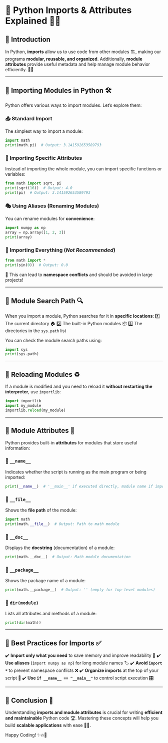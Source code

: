 # 📌 Python Imports & Attributes Explained 🚀🐍

## 📜 Introduction
In Python, **imports** allow us to use code from other modules 🏗️, making our programs **modular, reusable, and organized**. Additionally, **module attributes** provide useful metadata and help manage module behavior efficiently. 📄✨

---

## 🔄 Importing Modules in Python 🛠️
Python offers various ways to import modules. Let’s explore them:

### 📥 Standard Import
The simplest way to import a module:
```python
import math
print(math.pi)  # Output: 3.141592653589793
```

### 🎯 Importing Specific Attributes
Instead of importing the whole module, you can import specific functions or variables:
```python
from math import sqrt, pi
print(sqrt(16))  # Output: 4.0
print(pi)  # Output: 3.141592653589793
```

### 🎭 Using Aliases (Renaming Modules)
You can rename modules for **convenience**:
```python
import numpy as np
array = np.array([1, 2, 3])
print(array)
```

### 📌 Importing Everything (*Not Recommended*)
```python
from math import *
print(sin(0))  # Output: 0.0
```
🚨 This can lead to **namespace conflicts** and should be avoided in large projects!

---

## 📂 Module Search Path 🔍
When you import a module, Python searches for it in **specific locations**:
1️⃣ The current directory 🏠
2️⃣ The built-in Python modules 📦
3️⃣ The directories in the `sys.path` list

You can check the module search paths using:
```python
import sys
print(sys.path)
```

---

## 🔁 Reloading Modules ♻️
If a module is modified and you need to reload it **without restarting the interpreter**, use `importlib`:
```python
import importlib
import my_module
importlib.reload(my_module)
```

---

## 🔐 Module Attributes 📜
Python provides built-in **attributes** for modules that store useful information:

### 🔹 `__name__`
Indicates whether the script is running as the main program or being imported:
```python
print(__name__)  # '__main__' if executed directly, module name if imported
```

### 🔹 `__file__`
Shows the **file path** of the module:
```python
import math
print(math.__file__)  # Output: Path to math module
```

### 🔹 `__doc__`
Displays the **docstring** (documentation) of a module:
```python
print(math.__doc__)  # Output: Math module documentation
```

### 🔹 `__package__`
Shows the package name of a module:
```python
print(math.__package__)  # Output: '' (empty for top-level modules)
```

### 🔹 `dir(module)`
Lists all attributes and methods of a module:
```python
print(dir(math))
```

---

## 🎯 Best Practices for Imports ✅
✔️ **Import only what you need** to save memory and improve readability 📖
✔️ **Use aliases** (`import numpy as np`) for long module names 🏷️
✔️ **Avoid `import *`** to prevent namespace conflicts ❌
✔️ **Organize imports** at the top of your script 📜
✔️ **Use `if __name__ == "__main__"`** to control script execution 🎛️

---

## 🎉 Conclusion 🎊
Understanding **imports and module attributes** is crucial for writing **efficient and maintainable** Python code 🏆. Mastering these concepts will help you build **scalable applications** with ease 🚀🐍.

Happy Coding! ✨🔥🚀

